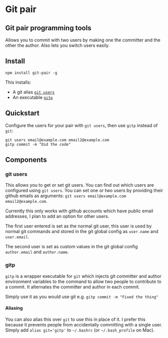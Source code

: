 # Git pair
## Git pair programming tools

Allows you to commit with two users by making one the committer and the other the author. Also lets you switch users easily.


## Install

	npm install git-pair -g

This installs:
- A git alias [`git users`](#git-users)
- An executable [`gitp`](#gitp)


## Quickstart

Configure the users for your pair with `git users`, then use `gitp` instead of `git`:

	git users email@example.com email2@example.com
	gitp commit -m "Did the code"


## Components

### git users

This allows you to get or set git users. You can find out which users are configured using `git users`.
You can set one or two users by providing their github emails as arguments: `git users email@example.com email2@example.com`.

Currently this only works with github accounts which have public email addresses, I plan to add an option for other users.

The first user entered is set as the normal git user, this user is used by normal git commands and stored in the git global config as `user.name` and `user.email`.

The second user is set as custom values in the git global config `author.email` and `author.name`.


### gitp

`gitp` is a wrapper executable for `git` which injects git committer and author environment variables to the command to allow two people to contribute to a commit. It alternates the committer and author in each commit.

Simply use it as you would use git e.g. `gitp commit -m "Fixed the thing"`


#### Aliasing

You can also alias this over `git` to use this in place of it. I prefer this because it prevents people from accidentally committing with a single user. Simply add `alias git='gitp'` to `~/.bashrc` (or `~/.bash_profile` on Mac).
